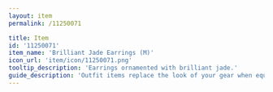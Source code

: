 ```yaml
---
layout: item
permalink: /11250071

title: Item
id: '11250071'
item_name: 'Brilliant Jade Earrings (M)'
icon_url: 'item/icon/11250071.png'
tooltip_description: 'Earrings ornamented with brilliant jade.'
guide_description: 'Outfit items replace the look of your gear when equipped.'
---
```

